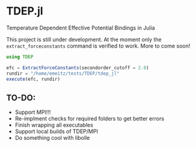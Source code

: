 # TDEP.jl
Temperature Dependent Effective Potential Bindings in Julia

This project is still under development. At the moment only the `extract_forceconstants` command is verified to work. More to come soon!

```julia
using TDEP

efc = ExtractForceConstants(secondorder_cutoff = 2.0)
rundir = "/home/emeitz/tests/TDEP/tdep_jl"
execute(efc, rundir)
```


TO-DO:
--------
- Support MPI!!!
- Re-implment checks for required folders to get better errors
- Finish wrapping all executables
- Support local builds of TDEP/MPI
- Do something cool with libolle
